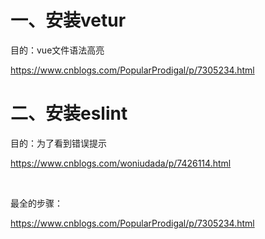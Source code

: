 # 一、安装vetur

目的：vue文件语法高亮

https://www.cnblogs.com/PopularProdigal/p/7305234.html

# 二、安装eslint

目的：为了看到错误提示

https://www.cnblogs.com/woniudada/p/7426114.html

​	



最全的步骤：

https://www.cnblogs.com/PopularProdigal/p/7305234.html